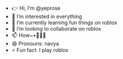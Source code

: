 - 👉 Hi, I’m @yeprose
- 👀 I’m interested in everything 
- 🌱 I’m currently learning fun things on roblox 
- 💞️ I’m looking to collaborate on roblox 
- 📫 How~•💫💫🥵
- 😄 Pronouns: navya
- ⚡ Fun fact: I play roblox 

<!---
yeprose/yeprose is a ✨ special ✨ repository because its `README.md` (this file) appears on your GitHub profile.
You can click the Preview link to take a look at your changes.
--->
